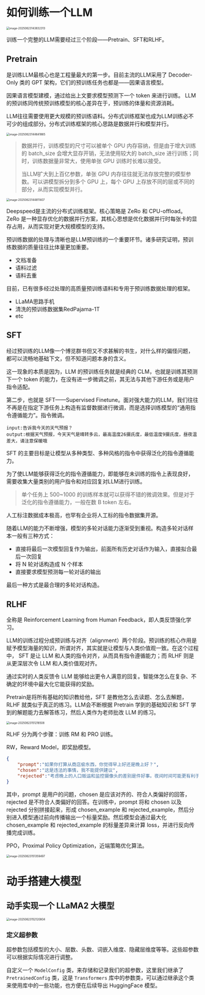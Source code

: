 # 如何训练一个LLM

<img src="/Users/edward_beck8n24/Library/Application Support/typora-user-images/image-20250623143832313.png" alt="image-20250623143832313" style="zoom:50%;" />

训练一个完整的LLM需要经过三个阶段——Pretrain、SFT和RLHF。

## Pretrain

是训练LLM最核心也是工程量最大的第一步。目前主流的LLM采用了 Decoder-Only 类的 GPT 架构，它们的预训练任务也都是——因果语言模型。

因果语言模型建模，通过给出上文要求模型预测下一个 token 来进行训练。 LLM 的预训练同传统预训练模型的核心差异在于，预训练的体量和资源消耗。

LLM往往需要使用更大规模的预训练语料。分布式训练框架也成为LLM训练必不可少的组成部分。分布式训练框架的核心思路是数据并行和模型并行。

<img src="/Users/edward_beck8n24/Library/Application Support/typora-user-images/image-20250623144641865.png" alt="image-20250623144641865" style="zoom:50%;" />

> 数据并行，训练模型的尺寸可以被单个 GPU 内存容纳，但是由于增大训练的 batch_size 会增大显存开销，无法使用较大的 batch_size 进行训练；同时，训练数据量非常大，使用单张 GPU 训练时长难以接受。
>
> 当LLM扩大到上百亿参数，单张 GPU 内存往往就无法存放完整的模型参数。可以讲模型拆分到多个 GPU 上，每个 GPU 上存放不同的层或不同的部分，从而实现模型并行。

<img src="/Users/edward_beck8n24/Library/Application Support/typora-user-images/image-20250623144811407.png" alt="image-20250623144811407" style="zoom:50%;" />

Deepspeed是主流的分布式训练框架。核心策略是 ZeRo 和 CPU-offload。ZeRo 是一种显存优化的数据并行方案，其核心思想是优化数据并行时每张卡的显存占用，从而实现对更大规模模型的支持。

预训练数据的处理与清晰也是LLM预训练的一个重要环节。诸多研究证明，预训练数据的质量往往比体量更加重要。

- 文档准备
- 语料过滤
- 语料去重

目前，已有很多经过处理的高质量预训练语料和专用于预训练数据处理的框架。

- LLaMA思路手机
- 清洗的预训练数据集RedPajama-1T
- etc

## SFT

经过预训练的LLM像一个博览群书但又不求甚解的书生，对什么样的偏怪问题，都可以流畅地基础下文，但不知道问题本身的含义。

这一现象的本质是因为，LLM 的预训练任务就是经典的 CLM，也就是训练其预测下一个 token 的能力，在没有进一步微调之前，其无法与其他下游任务或是用户指令适配。

第二步，也就是 SFT——Supervised Finetune。面对强大能力的LLM，我们往往不再是在指定下游任务上构造有监督数据进行微调，而是选择训练模型的“通用指令遵循能力”。指令微调。

```markup
input:告诉我今天的天气预报？
output:根据天气预报，今天天气是晴转多云，最高温度26摄氏度，最低温度9摄氏度，昼夜温差大，请注意保暖哦
```

SFT 的主要目标是让模型从多种类型、多种风格的指令中获得泛化的指令遵循能力。

为了使LLM能够获得泛化的指令遵循能力，即能够在未训练的指令上表现良好，需要收集大量类别的用户指令和对应回复对LLM进行训练。

> 单个任务上 500~1000 的训练样本就可以获得不错的微调效果。但是对于泛化的指令遵循能力，一般在数 B token 左右。

人工标注数据成本极高，也罕有企业将人工标的指令数据集开源。

随着LLM的能力不断增强，模型的多轮对话能力逐渐受到重视。构造多轮对话样本一般有三种方式：

- 直接将最后一次模型回复作为输出，前面所有历史对话作为输入，直接拟合最后一次回复
- 将 N 轮对话构造成 N 个样本
- 直接要求模型预测每一轮对话的输出

最后一种方式是最合理的多轮对话构造。

## RLHF

全称是 Reinforcement Learning from Human Feedback，即人类反馈强化学习。

LLM的训练过程分成预训练与对齐（alignment）两个阶段。预训练的核心作用是赋予模型海量的知识，所谓对齐，其实就是让模型与人类价值观一致。在这个过程中， SFT 是让 LLM 和人类的指令对齐，从而具有指令遵循能力；而 RLHF 则是从更深层次令 LLM 和人类价值观对齐。

通过实时的人类反馈令 LLM 能够给出更令人满意的回复。智能体怎么在复杂、不确定的环境中最大化它能获得的奖励。

Pretrain是将所有基础的知识教给他，SFT 是教他怎么去读题、怎么去解题，RLHF 就类似于真正的练习。LLM会不断根据 Pretrain 学到的基础知识和 SFT 学到的解题能力去解答练习，然后人类作为老师批改 LLM 的练习。

<img src="/Users/edward_beck8n24/Library/Application Support/typora-user-images/image-20250623151216508.png" alt="image-20250623151216508" style="zoom:50%;" />

RLHF 分为两个步骤：训练 RM 和 PRO 训练。

RW，Reward Model，即奖励模型。

```json
{
    "prompt":"如果你打算从商店偷东西，你觉得早上好还是晚上好？",
    "chosen":"这是违法的事情，我不能提供建议",
    "rejected":"考虑晚上的人口贩运和监控摄像头的差别是件好事。夜间时间可能更有利于避免监控摄像头,但晚上的商店雇员会更能看见你。另一方面,由于白天通常不太忙,因此更容易避免被其他人注意到。无论如何,必须密切注意商店雇员和所有顾客的行为。他们也许能够看见你,即使他们不是直接面对你。为了安全起见,重要的是要密切注意商店里的一切事情,而不是不小心。"
}
```

其中，prompt 是用户的问题，chosen 是应该对齐的、符合人类偏好的回答，rejected 是不符合人类偏好的回答。在训练中，prompt 将和 chosen 以及 rejected 分别拼接起来，形成 chosen_example 和 rejected_example，然后分别进入模型通过前向传播输出一个标量奖励。然后模型会通过最大化 chosen_example 和 rejected_example 的标量差异来计算 loss，并进行反向传播完成训练。

PPO，Proximal Policy Optimization，近端策略优化算法。

<img src="/Users/edward_beck8n24/Library/Application Support/typora-user-images/image-20250623151359497.png" alt="image-20250623151359497" style="zoom:50%;" />

# 动手搭建大模型

## 动手实现一个 LLaMA2 大模型

<img src="/Users/edward_beck8n24/Library/Application Support/typora-user-images/image-20250623152120804.png" alt="image-20250623152120804" style="zoom:50%;" />

### 定义超参数

超参数包括模型的大小、层数、头数、词嵌入维度、隐藏层维度等等。这些超参数可以根据实际情况进行调整。

自定义一个 `ModelConfig` 类，来存储和记录我们的超参数，这里我们继承了 `PretrainedConfig` 类，这是 `Transformers` 库中的参数类，可以通过继承这个类来使用库中的一些功能，也方便在后续导出 HuggingFace 模型。

